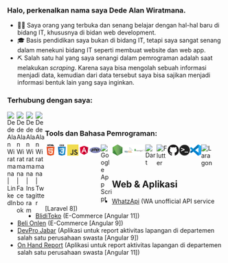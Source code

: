### Halo, perkenalkan nama saya Dede Alan Wiratmana.
- 👨‍💻 Saya orang yang terbuka dan senang belajar dengan hal-hal baru di bidang IT, khususnya di bidan web development.
- 🎓 Basis pendidikan saya bukan di bidang IT, tetapi saya sangat senang dalam menekuni bidang IT seperti membuat website dan web app.
- ⛏ Salah satu hal yang saya senangi dalam pemrograman adalah saat melakukan *scraping*. Karena saya bisa mengolah sebuah informasi menjadi data, kemudian dari data tersebut saya bisa sajikan menjadi informasi bentuk lain yang saya inginkan.


### Terhubung dengan saya:
[<img align="left" alt="Dede Alan Wiratmana | LinkedIn" title="LinkedIn" width="22px" src="https://ico.vercel.app/linkedin/0078B5" />][linkedin]
[<img align="left" alt="Dede Alan Wiratmana | Facebook" title="Facebook" width="22px" src="https://ico.vercel.app/facebook/3B579D" />][facebook]
[<img align="left" alt="Dede Alan Wiratmana | Instagram" title="Instagram" width="22px" src="https://ico.vercel.app/instagram/F20007" />][instagram]
[<img align="left" alt="Dede Alan Wiratmana | Twitter" title="Twitter" width="22px" src="https://ico.vercel.app/x/1da1f2" />][twitter]

<br />

### Tools dan Bahasa Pemrograman:

[<img align="left" alt="HTML5" title="HTML" width="26px" src="https://raw.githubusercontent.com/github/explore/80688e429a7d4ef2fca1e82350fe8e3517d3494d/topics/html/html.png" />][github]
[<img align="left" alt="CSS3" title="CSS" width="26px" src="https://raw.githubusercontent.com/github/explore/80688e429a7d4ef2fca1e82350fe8e3517d3494d/topics/css/css.png" />][github]
[<img align="left" alt="JavaScript" title="JavaScript" width="26px" src="https://raw.githubusercontent.com/github/explore/80688e429a7d4ef2fca1e82350fe8e3517d3494d/topics/javascript/javascript.png" />][github]
[<img align="left" alt="Angular" title="Angular" width="26px" src="https://raw.githubusercontent.com/github/explore/80688e429a7d4ef2fca1e82350fe8e3517d3494d/topics/angular/angular.png" />](https://angular.io)
[<img align="left" alt="PHP" title="PHP" width="26px" src="https://raw.githubusercontent.com/github/explore/80688e429a7d4ef2fca1e82350fe8e3517d3494d/topics/php/php.png" />](https://www.php.net/)
[<img align="left" alt="Google App Script" title="Google App Script" width="26px" src="https://cdnlogo.com/logos/g/12/google-apps-script.svg" />](https://script.google.com)
[<img align="left" alt="Node.js" title="Node.js" width="26px" src="https://raw.githubusercontent.com/github/explore/80688e429a7d4ef2fca1e82350fe8e3517d3494d/topics/nodejs/nodejs.png" />](https://nodejs.org/)
[<img align="left" alt="MySQL" title="MySQL" width="26px" src="https://raw.githubusercontent.com/github/explore/80688e429a7d4ef2fca1e82350fe8e3517d3494d/topics/mysql/mysql.png" />](https://www.mysql.com)
[<img align="left" alt="MongoDB" title="MongoDB" width="26px" src="https://raw.githubusercontent.com/github/explore/80688e429a7d4ef2fca1e82350fe8e3517d3494d/topics/mongodb/mongodb.png" />](https://www.mongodb.com)
[<img align="left" alt="Dart" title="Dart" width="26px" src="https://cdnlogo.com/logos/d/66/dart.svg" />](https://dart.dev)
[<img align="left" alt="Flutter" title="Flutter" width="26px" src="https://cdnlogo.com/logos/f/30/flutter.svg" />](https://flutter.dev)
[<img align="left" alt="GitHub" title="GitHub" width="26px" src="https://raw.githubusercontent.com/github/explore/78df643247d429f6cc873026c0622819ad797942/topics/github/github.png" />][github]
[<img align="left" alt="Terminal" title="Terminal" width="26px" src="https://raw.githubusercontent.com/github/explore/80688e429a7d4ef2fca1e82350fe8e3517d3494d/topics/terminal/terminal.png" />][github]
[<img align="left" alt="Visual Studio Code" title="Visual Studio Code" width="26px" src="https://raw.githubusercontent.com/github/explore/80688e429a7d4ef2fca1e82350fe8e3517d3494d/topics/visual-studio-code/visual-studio-code.png" />](https://code.visualstudio.com)
[<img align="left" alt="Laragon" title="Laragon" width="26px" src="https://laragon.org/logo.svg" />](https://laragon.org)
<br />
<br />
<br />

## Web & Aplikasi
- [WhatzApi](https://whatzapi.my.id) (WA unofficial API service [Laravel 8])
- [BlidiToko](https://bliditoko.web.app) (E-Commerce [Angular 11])
- [Beli Onlen](https://belionlen.web.app) (E-Commerce [Angular 9])
- [DevPro Jabar](https://devprojabar.web.app) (Aplikasi untuk report aktivitas lapangan di departemen salah satu perusahaan swasta [Angular 9])
- [On Hand Report](https://onhandreport.web.app) (Aplikasi untuk report aktivitas lapangan di departemen salah satu perusahaan swasta [Angular 11])

[github]: https://github.com/dedealan
[twitter]: https://twitter.com/dedealanw
[instagram]: https://instagram.com/dedealan
[linkedin]: https://linkedin.com/in/dedealan
[facebook]: https://fb.com/dedealanw
